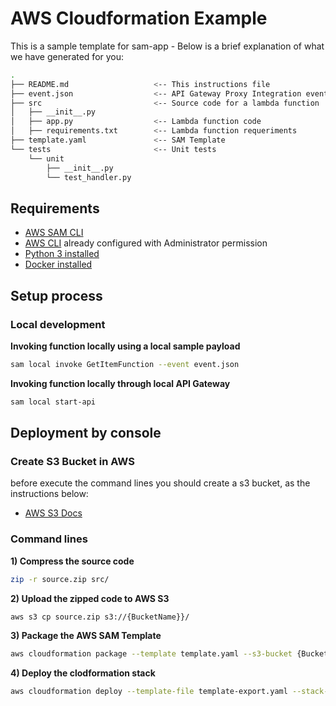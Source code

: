 # AWS Cloudformation Example

This is a sample template for sam-app - Below is a brief explanation of what we have generated for you:

```bash
.
├── README.md                   <-- This instructions file
├── event.json                  <-- API Gateway Proxy Integration event payload
├── src                         <-- Source code for a lambda function
│   ├── __init__.py
│   ├── app.py                  <-- Lambda function code
│   ├── requirements.txt        <-- Lambda function requeriments
├── template.yaml               <-- SAM Template
└── tests                       <-- Unit tests
    └── unit
        ├── __init__.py
        └── test_handler.py
```

## Requirements
* [AWS SAM CLI](https://docs.aws.amazon.com/serverless-application-model/latest/developerguide/serverless-sam-cli-install.html) 
* [AWS CLI](https://docs.aws.amazon.com/es_es/cli/latest/userguide/install-cliv1.html) already configured with Administrator permission
* [Python 3 installed](https://www.python.org/downloads/)
* [Docker installed](https://www.docker.com/community-edition)

## Setup process

### Local development

**Invoking function locally using a local sample payload**

```bash
sam local invoke GetItemFunction --event event.json
```

**Invoking function locally through local API Gateway**

```bash
sam local start-api
```

## Deployment by console
### Create S3 Bucket in AWS
before execute the command lines you should create a s3 bucket, as the instructions below:

- [AWS S3 Docs](https://docs.aws.amazon.com/AmazonS3/latest/user-guide/create-bucket.html)

### Command lines
**1) Compress the source code**
```bash
zip -r source.zip src/
```

**2) Upload the zipped code to AWS S3**
```bash
aws s3 cp source.zip s3://{BucketName}}/ 
```

**3) Package the AWS SAM Template**
```bash
aws cloudformation package --template template.yaml --s3-bucket {BucketName} --output-template template-export.yaml
```

**4) Deploy the clodformation stack**
```bash
aws cloudformation deploy --template-file template-export.yaml --stack-name example-dashboard --parameter-overrides DashboardName="ExampleDashboard" FunctionName="GetItemFunction" --capabilities CAPABILITY_IAM CAPABILITY_NAMED_IAM --no-fail-on-empty-changeset
```

